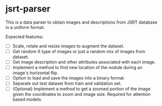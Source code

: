 # jsrt-parser
This is a data parser to obtain images and descriptions from JSRT database in a uniform format.

Expected features:
- [ ]  Scale, rotate and resize images to augment the dataset.
- [ ]  Get random X type of images or just a random mix of images from dataset.
- [ ]  Get image description and other attributes associated with each image.
- [ ]  Implement a method to find new location of the nodule during an image's horizontal flip.
- [ ]  Option to load and save the images into a binary format.
- [ ]  Separate out test dataset from train and validation set.
- [ ]  (Optional) Implement a method to get a zoomed portion of the image given the coordinates to zoom and image size. Required for attention based models.
